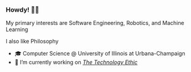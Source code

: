 ### Howdy! 🤠👋
My primary interests are Software Engineering, Robotics, and Machine Learning

I also like Philosophy
- 🎓 Computer Science @ University of Illinois at Urbana-Champaign
- 🔭 I’m currently working on [*The Technology Ethic*](https://github.com/ayuram/technology-ethic)

<!--
**ayuram/ayuram** is a ✨ _special_ ✨ repository because its `README.md` (this file) appears on your GitHub profile.

Here are some ideas to get you started:

- 🔭 I’m currently working on ...
- 🌱 I’m currently learning ...
- 👯 I’m looking to collaborate on ...
- 🤔 I’m looking for help with ...
- 💬 Ask me about ...
- 📫 How to reach me: ...
- 😄 Pronouns: ...
- ⚡ Fun fact: ...
-->
